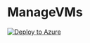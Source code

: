 # ManageVMs

[![Deploy to Azure](https://aka.ms/deploytoazurebutton)](https://portal.azure.com/#create/Microsoft.Template/uri/https%3A%2F%2Fraw.githubusercontent.com%2Fbwya77%2FAzure%2Fmain%2FARM%2520Templates%2FQuickStart%2520Templates%2FManageVMs.json)



